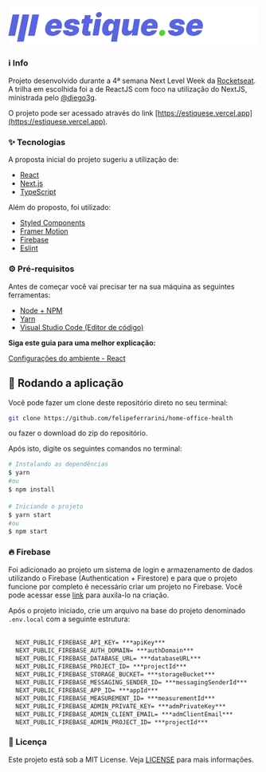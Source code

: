 <div align="center">
  <img src=".github/logo.svg" alt="estique.se"/>
</div>


### :information_source: Info

Projeto desenvolvido durante a 4ª semana Next Level Week da [Rocketseat](https://rocketseat.com.br/). A trilha em escolhida foi a de ReactJS com foco na utilização do NextJS, ministrada pelo [@diego3g](https://github.com/diego3g).

O projeto pode ser acessado através do link [https://estiquese.vercel.app](https://estiquese.vercel.app).

### ✨ Tecnologias

A proposta inicial do projeto sugeriu a utilização de:

- [React](https://reactjs.org)
- [Next.js](https://nextjs.org/)
- [TypeScript](https://www.typescriptlang.org/)

Além do proposto, foi utilizado:

- [Styled Components](https://styled-components.com/)
- [Framer Motion](https://www.framer.com/api/motion/)
- [Firebase](https://firebase.google.com/)
- [Eslint](https://eslint.org/)

### ⚙ Pré-requisitos

Antes de começar você vai precisar ter na sua máquina as seguintes ferramentas:

* [Node + NPM](https://nodejs.org/)
* [Yarn](https://yarnpkg.com/)
* [Visual Studio Code (Editor de código)](https://code.visualstudio.com/)

**Siga este guia para uma melhor explicação:**

[Configurações do ambiente - React](https://www.notion.so/Configura-es-do-ambiente-React-76f2963a042f45b9b9b567a2795945b8)

## 🎲 Rodando a aplicação

Você pode fazer um clone deste repositório direto no seu terminal:

```sh
git clone https://github.com/felipeferrarini/home-office-health
```

ou fazer o download do zip do repositório.



Após isto, digite os seguintes comandos no terminal:

```sh
# Instalando as dependências
$ yarn
#ou
$ npm install

# Iniciando o projeto
$ yarn start
#ou
$ npm start
```

### :fire: Firebase

Foi adicionado ao projeto um sistema de login e armazenamento de dados utilizando o Firebase (Authentication + Firestore) e para que o projeto funcione por completo é necessário criar um projeto no Firebase. Você pode acessar esse [link](https://firebase.google.com/docs/web/setup?hl=pt-br) para auxila-lo na criação.

Após o projeto iniciado, crie um arquivo na base do projeto denominado `.env.local` com a seguinte estrutura:

```env

  NEXT_PUBLIC_FIREBASE_API_KEY= ***apiKey***
  NEXT_PUBLIC_FIREBASE_AUTH_DOMAIN= ***authDomain***
  NEXT_PUBLIC_FIREBASE_DATABASE_URL= ***databaseURL***
  NEXT_PUBLIC_FIREBASE_PROJECT_ID= ***projectId***
  NEXT_PUBLIC_FIREBASE_STORAGE_BUCKET= ***storageBucket***
  NEXT_PUBLIC_FIREBASE_MESSAGING_SENDER_ID= ***messagingSenderId***
  NEXT_PUBLIC_FIREBASE_APP_ID= ***appId***
  NEXT_PUBLIC_FIREBASE_MEASUREMENT_ID= ***measurementId***
  NEXT_PUBLIC_FIREBASE_ADMIN_PRIVATE_KEY= ***admPrivateKey***
  NEXT_PUBLIC_FIREBASE_ADMIN_CLIENT_EMAIL= ***admClientEmail***
  NEXT_PUBLIC_FIREBASE_ADMIN_PROJECT_ID= ***projectId***

```

### 📝 Licença

Este projeto está sob a MIT License. Veja [LICENSE](./LICENSE) para mais informações.